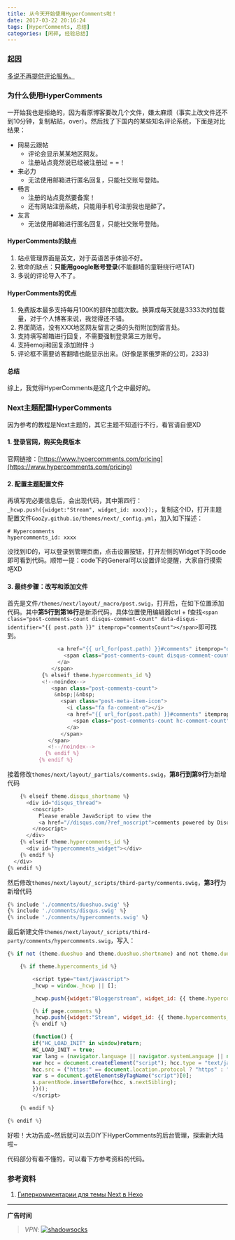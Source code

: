 ```yaml
---
title: 从今天开始使用HyperComments啦！
date: 2017-03-22 20:16:24
tags: [HyperComments, 总结]
categories: [闲碎, 经验总结]
---
```


### 起因

[多说不再提供评论服务。](http://dev.duoshuo.com/threads/58d1169ae293b89a20c57241)

<!--more-->

### 为什么使用HyperComments

一开始我也是拒绝的，因为看原博客要改几个文件，嫌太麻烦（事实上改文件还不到10分钟，复制粘贴，over）。然后找了下国内的某些知名评论系统，下面是对比结果：

- 网易云跟帖
  - 评论会显示某某地区网友。
  - 注册站点竟然说已经被注册过 = =！
- 来必力
  - 无法使用邮箱进行匿名回复，只能社交账号登陆。
- 畅言
  - 注册的站点竟然要备案！
  - 还有网站注册系统，只能用手机号注册我也是醉了。
- 友言
  - 无法使用邮箱进行匿名回复，只能社交账号登陆。

#### HyperComments的缺点

1. 站点管理界面是英文，对于英语苦手体验不好。
2. 致命的缺点：**只能用google账号登录**(不能翻墙的童鞋绕行吧TAT)
3. 多说的评论导入不了。

#### HyperComments的优点

1. 免费版本最多支持每月100K的部件加载次数。换算成每天就是3333次的加载量，对于个人博客来说，我觉得还不错。
2. 界面简洁，没有XXX地区网友留言之类的头衔附加到留言处。
3. 支持填写邮箱进行回复，不需要强制登录第三方账号。
4. 支持emoji和回复添加附件 :)
5. 评论框不需要访客翻墙也能显示出来。(好像是家俄罗斯的公司，2333)

#### 总结

综上，我觉得HyperComments是这几个之中最好的。

### Next主题配置HyperComments

因为参考的教程是Next主题的，其它主题不知道行不行，看官请自便XD

#### 1. 登录官网，购买免费版本

官网链接：[https://www.hypercomments.com/pricing](https://www.hypercomments.com/pricing)

#### 2. 配置主题配置文件

再填写完必要信息后，会出现代码，其中第四行：`_hcwp.push({widget:"Stream", widget_id: xxxx});`，复制这个ID，打开主题配置文件`GooZy.github.io/themes/next/_config.yml`，加入如下描述：
```
# Hypercomments
hypercomments_id: xxxx
```

没找到ID的，可以登录到管理页面，点击设置按钮，打开左侧的Widget下的code即可看到代码。顺带一提：code下的General可以设置评论提醒，大家自行摸索吧XD

#### 3. 最终步骤：改写和添加文件

首先是文件`/themes/next/layout/_macro/post.swig`，打开后，在如下位置添加代码。其中**第5行到第16行**是新添代码，具体位置使用编辑器ctrl + f查找`<span class="post-comments-count disqus-comment-count" data-disqus-identifier="{{ post.path }}" itemprop="commentsCount"></span>`即可找到。
``` javascript
                <a href="{{ url_for(post.path) }}#comments" itemprop="discussionUrl">
                  <span class="post-comments-count disqus-comment-count" data-disqus-identifier="{{ post.path }}" itemprop="commentsCount"></span>
                </a>
              </span>
           {% elseif theme.hypercomments_id %}
           <!--noindex-->
              <span class="post-comments-count">
               &nbsp;|&nbsp;
                 <span class="post-meta-item-icon">
                   <i class="fa fa-comment-o"></i>
                   <a href="{{ url_for(post.path) }}#comments" itemprop="discussionUrl">
                     <span class="post-comments-count hc-comment-count" data-xid="{{ post.path }}" itemprop="commentsCount"></span>
                   </a>
                 </span>
             </span>
             <!--/noindex-->
            {% endif %}
          {% endif %}
```

接着修改`themes/next/layout/_partials/comments.swig`，**第8行到第9行**为新增代码
``` javascript
    {% elseif theme.disqus_shortname %}
      <div id="disqus_thread">
        <noscript>
          Please enable JavaScript to view the
          <a href="//disqus.com/?ref_noscript">comments powered by Disqus.</a>
        </noscript>
      </div>
    {% elseif theme.hypercomments_id %}
      <div id="hypercomments_widget"></div>
    {% endif %}
  </div>
{% endif %}
```

然后修改`themes/next/layout/_scripts/third-party/comments.swig`，**第3行**为新增代码
``` javascript
{% include './comments/duoshuo.swig' %}
{% include './comments/disqus.swig' %}
{% include './comments/hypercomments.swig' %}
```

最后新建文件`themes/next/layout/_scripts/third-party/comments/hypercomments.swig`，写入：
``` javascript
{% if not (theme.duoshuo and theme.duoshuo.shortname) and not theme.duoshuo_shortname and not theme.disqus_shortname %}

	{% if theme.hypercomments_id %}

		<script type="text/javascript">
		_hcwp = window._hcwp || [];

		_hcwp.push({widget:"Bloggerstream", widget_id: {{ theme.hypercomments_id }}, selector:".hc-comment-count", label: "{\%COUNT%\}" });

		{% if page.comments %}
		_hcwp.push({widget:"Stream", widget_id: {{ theme.hypercomments_id }}, xid: "{{ page.path }}"});
		{% endif %}

		(function() {
		if("HC_LOAD_INIT" in window)return;
		HC_LOAD_INIT = true;
		var lang = (navigator.language || navigator.systemLanguage || navigator.userLanguage || "en").substr(0, 2).toLowerCase();
		var hcc = document.createElement("script"); hcc.type = "text/javascript"; hcc.async = true;
		hcc.src = ("https:" == document.location.protocol ? "https" : "http")+"://w.hypercomments.com/widget/hc/{{ theme.hypercomments_id }}/"+lang+"/widget.js";
		var s = document.getElementsByTagName("script")[0];
		s.parentNode.insertBefore(hcc, s.nextSibling);
		})();
		</script>

	{% endif %}

{% endif %}
```

好啦！大功告成~然后就可以去DIY下HyperComments的后台管理，探索新大陆啦~

代码部分有看不懂的，可以看下方参考资料的代码。

### 参考资料

1. [Гиперкомментарии для темы Next в Hexo](https://almostover.ru/2016-10/add-hypercomments-to-hexo-theme-next/)


---

**广告时间**



> *VPN*: <a href="https://portal.shadowsocks.la/aff.php?aff=11951" target="_blank">![shadowsocks](https://github.com/GooZy/GooZy.github.io/blob/hexo/source/images/shadowsocks.png?raw=true)</a>

